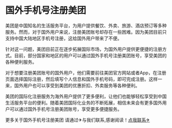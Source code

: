 # 国外手机号注册美团

美团是中国知名的生活服务平台，为用户提供餐饮、外卖、旅游、酒店预订等多种服务。然而，对于国外用户来说，注册美团账号却存在一些困难。因为美团目前只支持中国大陆地区手机号注册，这给国外用户带来了不便。

针对这一问题，美团目前正在逐步拓展国际市场，为国外用户提供更便捷的注册方式。目前，部分国家和地区的用户可以通过国外手机号注册美团账号，享受美团的各种便利服务。

对于想要注册美团账号的国外用户，他们需要前往美团官方网站或者App，在注册页面选择国际注册，然后填写个人信息和国外手机号码，即可完成注册。这样一来，国外用户也可以享受到美团的优惠折扣、外卖服务等各种便利。

美团的国际化注册服务为海外用户提供了更多便利，让他们也能够轻松享受到中国生活服务平台的便利。随着美团国际化业务的不断拓展，相信未来会有更多国外用户可以通过国外手机号注册美团账号，享受更多便捷服务。

更多关于国外手机号注册美团 请通过✈与我们联系,感谢阅读！[点我联系✈](https://go.G208.com)